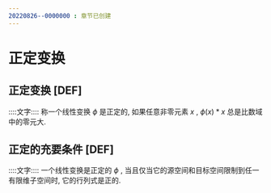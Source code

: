 ```yaml
---
20220826--0000000 : 章节已创建
---
```

# 正定变换
## 正定变换 [DEF]
::::文字::::
称一个线性变换 $\phi$ 是正定的, 如果任意非零元素 $x$ , $\phi(x)\ast x$ 总是比数域中的零元大. 

## 正定的充要条件 [DEF]
::::文字::::
一个线性变换是正定的 $\phi$ , 当且仅当它的源空间和目标空间限制到任一有限维子空间时, 它的行列式是正的. 
